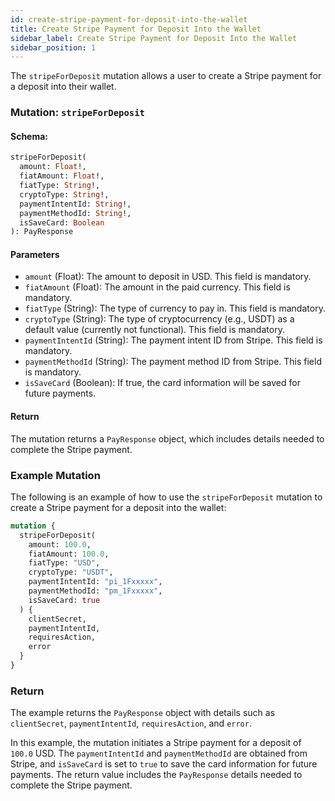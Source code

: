 ```yaml
---
id: create-stripe-payment-for-deposit-into-the-wallet
title: Create Stripe Payment for Deposit Into the Wallet
sidebar_label: Create Stripe Payment for Deposit Into the Wallet
sidebar_position: 1
---
```


The `stripeForDeposit` mutation allows a user to create a Stripe payment for a deposit into their wallet.

### Mutation: `stripeForDeposit`

#### Schema:
```graphql
stripeForDeposit(
  amount: Float!,
  fiatAmount: Float!,
  fiatType: String!,
  cryptoType: String!,
  paymentIntentId: String!,
  paymentMethodId: String!,
  isSaveCard: Boolean
): PayResponse
```

#### Parameters

- `amount` (Float): The amount to deposit in USD. This field is mandatory.
- `fiatAmount` (Float): The amount in the paid currency. This field is mandatory.
- `fiatType` (String): The type of currency to pay in. This field is mandatory.
- `cryptoType` (String): The type of cryptocurrency (e.g., USDT) as a default value (currently not functional). This field is mandatory.
- `paymentIntentId` (String): The payment intent ID from Stripe. This field is mandatory.
- `paymentMethodId` (String): The payment method ID from Stripe. This field is mandatory.
- `isSaveCard` (Boolean): If true, the card information will be saved for future payments.

#### Return

The mutation returns a `PayResponse` object, which includes details needed to complete the Stripe payment.

### Example Mutation

The following is an example of how to use the `stripeForDeposit` mutation to create a Stripe payment for a deposit into the wallet:

```graphql
mutation {
  stripeForDeposit(
    amount: 100.0,
    fiatAmount: 100.0,
    fiatType: "USD",
    cryptoType: "USDT",
    paymentIntentId: "pi_1Fxxxxx",
    paymentMethodId: "pm_1Fxxxxx",
    isSaveCard: true
  ) {
    clientSecret,
    paymentIntentId,
    requiresAction,
    error
  }
}
```

### Return

The example returns the `PayResponse` object with details such as `clientSecret`, `paymentIntentId`, `requiresAction`, and `error`.

In this example, the mutation initiates a Stripe payment for a deposit of `100.0` USD. The `paymentIntentId` and `paymentMethodId` are obtained from Stripe, and `isSaveCard` is set to `true` to save the card information for future payments. The return value includes the `PayResponse` details needed to complete the Stripe payment.